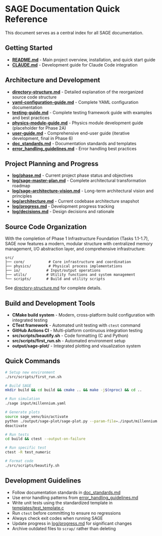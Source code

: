 # SAGE Documentation Quick Reference

This document serves as a central index for all SAGE documentation.

## Getting Started

- **[README.md](../README.md)** - Main project overview, installation, and quick start guide
- **[CLAUDE.md](../CLAUDE.md)** - Development guide for Claude Code integration

## Architecture and Development

- **[directory-structure.md](directory-structure.md)** - Detailed explanation of the reorganized source code structure
- **[yaml-configuration-guide.md](yaml-configuration-guide.md)** - Complete YAML configuration documentation
- **[testing-guide.md](testing-guide.md)** - Complete testing framework guide with examples and best practices
- **[physics-module-guide.md](physics-module-guide.md)** - Physics module development guide (placeholder for Phase 2A)
- **[user-guide.md](user-guide.md)** - Comprehensive end-user guide (iterative development, final in Phase 6)
- **[doc_standards.md](doc_standards.md)** - Documentation standards and templates
- **[error_handling_guidelines.md](error_handling_guidelines.md)** - Error handling best practices

## Project Planning and Progress

- **[log/phase.md](../log/phase.md)** - Current project phase status and objectives
- **[log/sage-master-plan.md](../log/sage-master-plan.md)** - Complete architectural transformation roadmap
- **[log/sage-architecture-vision.md](../log/sage-architecture-vision.md)** - Long-term architectural vision and principles
- **[log/architecture.md](../log/architecture.md)** - Current codebase architecture snapshot
- **[log/progress.md](../log/progress.md)** - Development progress tracking
- **[log/decisions.md](../log/decisions.md)** - Design decisions and rationale

## Source Code Organization

With the completion of Phase 1 Infrastructure Foundation (Tasks 1.1-1.7), SAGE now features a modern, modular structure with centralized memory management, I/O abstraction layer, and comprehensive infrastructure:

```
src/
├── core/           # Core infrastructure and coordination
├── physics/        # Physical process implementations
├── io/            # Input/output operations
├── utils/         # Utility functions and system management
└── scripts/       # Build and utility scripts
```

See [directory-structure.md](directory-structure.md) for complete details.

## Build and Development Tools

- **CMake build system** - Modern, cross-platform build configuration with integrated testing
- **CTest framework** - Automated unit testing with `ctest` command
- **GitHub Actions CI** - Multi-platform continuous integration testing
- **src/scripts/beautify.sh** - Code formatting (C and Python)
- **src/scripts/first_run.sh** - Automated environment setup
- **output/sage-plot/** - Integrated plotting and visualization system

## Quick Commands

```bash
# Setup new environment
./src/scripts/first_run.sh

# Build SAGE
mkdir build && cd build && cmake .. && make -j$(nproc) && cd ..

# Run simulation
./sage input/millennium.yaml

# Generate plots
source sage_venv/bin/activate
python ./output/sage-plot/sage-plot.py --param-file=./input/millennium.yaml
deactivate

# Run tests
cd build && ctest --output-on-failure

# Run specific test
ctest -R test_numeric

# Format code
./src/scripts/beautify.sh
```

## Development Guidelines

- Follow documentation standards in [doc_standards.md](doc_standards.md)
- Use error handling patterns from [error_handling_guidelines.md](error_handling_guidelines.md)
- Write unit tests using the standardized template in [templates/test_template.c](templates/test_template.c)
- Run `ctest` before committing to ensure no regressions
- Always check exit codes when running SAGE
- Update progress in [log/progress.md](../log/progress.md) for significant changes
- Archive outdated files to `scrap/` rather than deleting